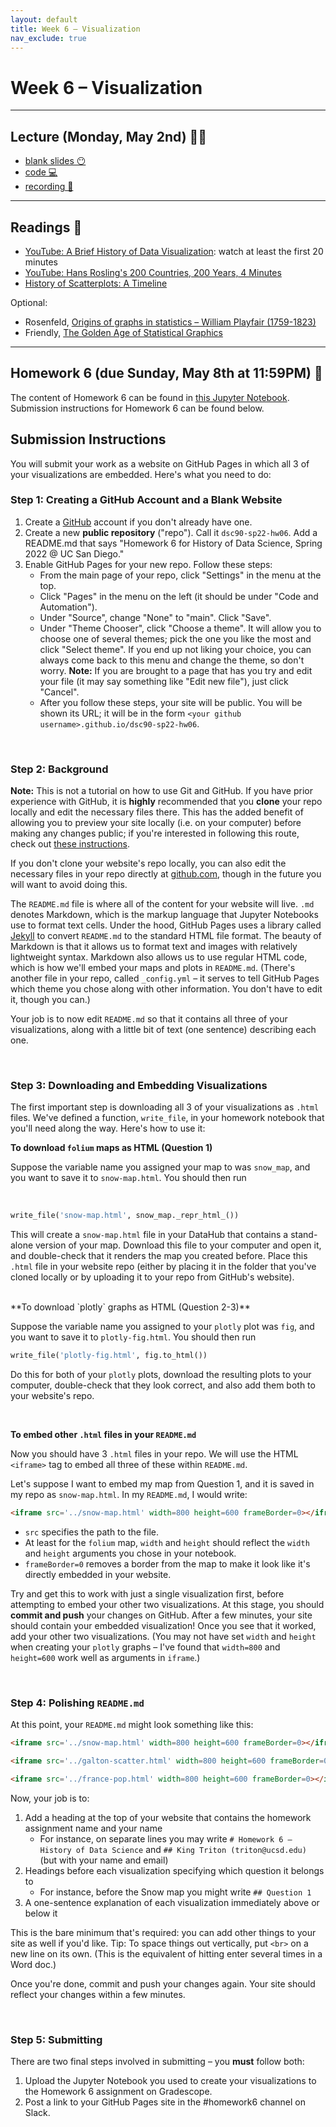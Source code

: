 ```yaml
---
layout: default
title: Week 6 – Visualization
nav_exclude: true
---
```


<script src="https://cdn.mathjax.org/mathjax/latest/MathJax.js?config=TeX-AMS-MML_HTMLorMML" type="text/javascript"></script>

# Week 6 – Visualization

---

## Lecture (Monday, May 2nd) 👨‍🏫

- [blank slides 😶](../../slides/lec06.pdf)
- [code 💻](http://datahub.ucsd.edu/user-redirect/git-sync?repo=https://github.com/dsc-courses/dsc90-2022-sp&subPath=lecture/lec06/lec06.ipynb)
- [recording 🎥](https://youtu.be/CwQgz0ZE18g)

---

## Readings 📖

- [YouTube: A Brief History of Data Visualization](https://www.youtube.com/watch?v=N00g9Q9stBo): watch at least the first 20 minutes
- [YouTube: Hans Rosling's 200 Countries, 200 Years, 4 Minutes](https://www.youtube.com/watch?v=jbkSRLYSojo)
- [History of Scatterplots: A Timeline](https://cdn.knightlab.com/libs/timeline3/latest/embed/index.html?source=1lqjE7RKyvhfa_zqt6EuQUK051O8thpMxbHBfYeQeUcA&font=Lustria-Lato&lang=en&initial_zoom=2&height=650)

Optional:
- Rosenfeld, [Origins of graphs in statistics – William Playfair (1759-1823)](https://higherlogicdownload.s3.amazonaws.com/AMSTAT/1484431b-3202-461e-b7e6-ebce10ca8bcd/UploadedImages/Classroom_Activities/HS_3_Origins_of_graphs_in_statistics.pdf)
- Friendly, [The Golden Age of Statistical Graphics](https://arxiv.org/pdf/0906.3979.pdf)

---

## Homework 6 (due Sunday, May 8th at 11:59PM)  📝

The content of Homework 6 can be found in [this Jupyter Notebook](http://datahub.ucsd.edu/user-redirect/git-sync?repo=https://github.com/dsc-courses/dsc90-2022-sp&subPath=homework/hw06/hw06-student.ipynb). Submission instructions for Homework 6 can be found below.

## Submission Instructions

You will submit your work as a website on GitHub Pages in which all 3 of your visualizations are embedded. Here's what you need to do:

### Step 1: Creating a GitHub Account and a Blank Website

1. Create a [GitHub](http://github.com) account if you don't already have one.
2. Create a new **public repository** ("repo"). Call it `dsc90-sp22-hw06`. Add a README.md that says "Homework 6 for History of Data Science, Spring 2022 @ UC San Diego."
3. Enable GitHub Pages for your new repo. Follow these steps:
    - From the main page of your repo, click "Settings" in the menu at the top.
    - Click "Pages" in the menu on the left (it should be under "Code and Automation").
    - Under "Source", change "None" to "main". Click "Save".
    - Under "Theme Chooser", click "Choose a theme". It will allow you to choose one of several themes; pick the one you like the most and click "Select theme". If you end up not liking your choice, you can always come back to this menu and change the theme, so don't worry. **Note:** If you are brought to a page that has you try and edit your file (it may say something like "Edit new file"), just click "Cancel".
    - After you follow these steps, your site will be public. You will be shown its URL; it will be in the form `<your github username>.github.io/dsc90-sp22-hw06`.
    
<br>

### Step 2: Background

**Note:** This is not a tutorial on how to use Git and GitHub. If you have prior experience with GitHub, it is **highly** recommended that you **clone** your repo locally and edit the necessary files there. This has the added benefit of allowing you to preview your site locally (i.e. on your computer) before making any changes public; if you're interested in following this route, check out [these instructions](https://docs.github.com/en/pages/setting-up-a-github-pages-site-with-jekyll/testing-your-github-pages-site-locally-with-jekyll). 

If you don't clone your website's repo locally, you can also edit the necessary files in your repo directly at [github.com](https://github.com), though in the future you will want to avoid doing this.

The `README.md` file is where all of the content for your website will live. `.md` denotes Markdown, which is the markup language that Jupyter Notebooks use to format text cells. Under the hood, GitHub Pages uses a library called [Jekyll](https://jekyllrb.com) to convert `README.md` to the standard HTML file format. The beauty of Markdown is that it allows us to format text and images with relatively lightweight syntax. Markdown also allows us to use regular HTML code, which is how we'll embed your maps and plots in `README.md`. (There's another file in your repo, called `_config.yml` – it serves to tell GitHub Pages which theme you chose along with other information. You don't have to edit it, though you can.)

Your job is to now edit `README.md` so that it contains all three of your visualizations, along with a little bit of text (one sentence) describing each one.

<br>

### Step 3: Downloading and Embedding Visualizations

The first important step is downloading all 3 of your visualizations as `.html` files. We've defined a function, `write_file`, in your homework notebook that you'll need along the way. Here's how to use it:

**To download `folium` maps as HTML (Question 1)**

Suppose the variable name you assigned your map to was `snow_map`, and you want to save it to `snow-map.html`. You should then run

<br> 

```py
write_file('snow-map.html', snow_map._repr_html_())
```
This will create a `snow-map.html` file in your DataHub that contains a stand-alone version of your map. Download this file to your computer and open it, and double-check that it renders the map you created before. Place this `.html` file in your website repo (either by placing it in the folder that you've cloned locally or by uploading it to your repo from GitHub's website).

<br> 
**To download `plotly` graphs as HTML (Question 2-3)**

Suppose the variable name you assigned to your `plotly` plot was `fig`, and you want to save it to `plotly-fig.html`. You should then run

```py
write_file('plotly-fig.html', fig.to_html())
```
Do this for both of your `plotly` plots, download the resulting plots to your computer, double-check that they look correct, and also add them both to your website's repo.

<br> 

**To embed other `.html` files in your `README.md`**

Now you should have 3 `.html` files in your repo. We will use the HTML `<iframe>` tag to embed all three of these within `README.md`.

Let's suppose I want to embed my map from Question 1, and it is saved in my repo as `snow-map.html`. In my `README.md`, I would write:

```html
<iframe src='../snow-map.html' width=800 height=600 frameBorder=0></iframe>
```
- `src` specifies the path to the file.
- At least for the `folium` map, `width` and `height` should reflect the `width` and `height` arguments you chose in your notebook.
- `frameBorder=0` removes a border from the map to make it look like it's directly embedded in your website.

Try and get this to work with just a single visualization first, before attempting to embed your other two visualizations. At this stage, you should **commit and push** your changes on GitHub. After a few minutes, your site should contain your embedded visualization! Once you see that it worked, add your other two visualizations. (You may not have set `width` and `height` when creating your `plotly` graphs – I've found that `width=800` and `height=600` work well as arguments in `iframe`.)

<br>

### Step 4: Polishing `README.md`

At this point, your `README.md` might look something like this:

```md
<iframe src='../snow-map.html' width=800 height=600 frameBorder=0></iframe>

<iframe src='../galton-scatter.html' width=800 height=600 frameBorder=0></iframe>

<iframe src='../france-pop.html' width=800 height=600 frameBorder=0></iframe>
```

Now, your job is to:
1. Add a heading at the top of your website that contains the homework assignment name and your name
    - For instance, on separate lines you may write `# Homework 6 – History of Data Science` and `## King Triton (triton@ucsd.edu)` (but with your name and email)
2. Headings before each visualization specifying which question it belongs to
    - For instance, before the Snow map you might write `## Question 1`
3. A one-sentence explanation of each visualization immediately above or below it

This is the bare minimum that's required: you can add other things to your site as well if you'd like. Tip: To space things out vertically, put `<br>` on a new line on its own. (This is the equivalent of hitting enter several times in a Word doc.)

Once you're done, commit and push your changes again. Your site should reflect your changes within a few minutes.

<br>

### Step 5: Submitting

There are two final steps involved in submitting – you **must** follow both:
1. Upload the Jupyter Notebook you used to create your visualizations to the Homework 6 assignment on Gradescope.
2. Post a link to your GitHub Pages site in the #homework6 channel on Slack.

<br>